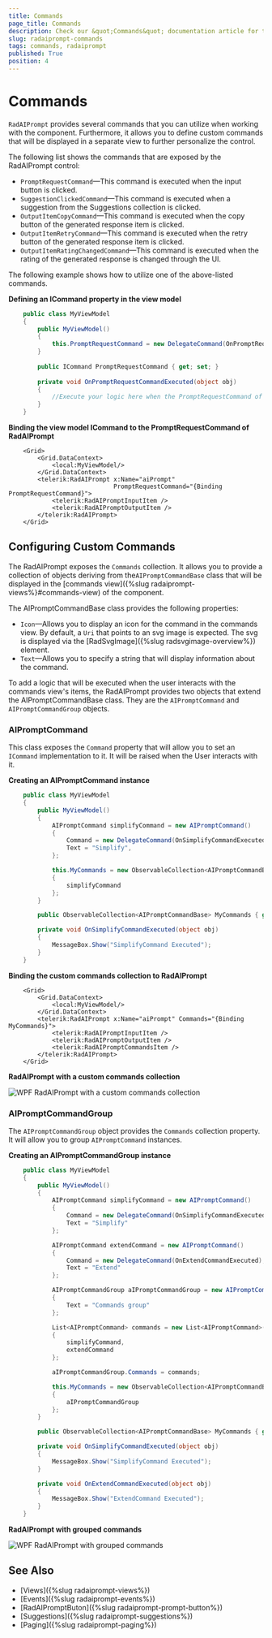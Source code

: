 ```yaml
---
title: Commands
page_title: Commands
description: Check our &quot;Commands&quot; documentation article for the RadAIPrompt control.
slug: radaiprompt-commands
tags: commands, radaiprompt
published: True
position: 4
---
```


# Commands

`RadAIPrompt` provides several commands that you can utilize when working with the component. Furthermore, it allows you to define custom commands that will be displayed in a separate view to further personalize the control. 

The following list shows the commands that are exposed by the RadAIPrompt control:

* `PromptRequestCommand`&mdash;This command is executed when the input button is clicked.
* `SuggestionClickedCommand`&mdash;This command is executed when a suggestion from the Suggestions collection is clicked.
* `OutputItemCopyCommand`&mdash;This command is executed when the copy button of the generated response item is clicked.
* `OutputItemRetryCommand`&mdash;This command is executed when the retry button of the generated response item is clicked.
* `OutputItemRatingChangedCommand`&mdash;This command is executed when the rating of the generated response is changed through the UI.

The following example shows how to utilize one of the above-listed commands.

__Defining an ICommand property in the view model__
```C#
    public class MyViewModel
    {
        public MyViewModel()
        {
            this.PromptRequestCommand = new DelegateCommand(OnPromptRequestCommandExecuted);
        }
    
        public ICommand PromptRequestCommand { get; set; }
    
        private void OnPromptRequestCommandExecuted(object obj)
        {
            //Execute your logic here when the PromptRequestCommand of RadAIPrompt is executed
        }
    }
```

__Binding the view model ICommand to the PromptRequestCommand of RadAIPrompt__
```XAML
    <Grid>
        <Grid.DataContext>
            <local:MyViewModel/>
        </Grid.DataContext>
        <telerik:RadAIPrompt x:Name="aiPrompt"
                             PromptRequestCommand="{Binding PromptRequestCommand}">
            <telerik:RadAIPromptInputItem />
            <telerik:RadAIPromptOutputItem />
        </telerik:RadAIPrompt>
    </Grid>
```

## Configuring Custom Commands

The RadAIPrompt exposes the `Commands` collection. It allows you to provide a collection of objects deriving from the`AIPromptCommandBase` class that will be displayed in the [commands view]({%slug radaiprompt-views%}#commands-view) of the component.

The AIPromptCommandBase class provides the following properties:

* `Icon`&mdash;Allows you to display an icon for the command in the commands view. By default, a `Uri` that points to an svg image is expected. The svg is displayed via the [RadSvgImage]({%slug radsvgimage-overview%}) element. 
* `Text`&mdash;Allows you to specify a string that will display information about the command.

To add a logic that will be executed when the user interacts with the commands view's items, the RadAIPrompt provides two objects that extend the AIPromptCommandBase class. They are the `AIPromptCommand` and `AIPromptCommandGroup` objects.

### AIPromptCommand

This class exposes the `Command` property that will allow you to set an `ICommand` implementation to it. It will be raised when the User interacts with it. 

__Creating an AIPromptCommand instance__
```C#
    public class MyViewModel
    {
        public MyViewModel()
        {
    		AIPromptCommand simplifyCommand = new AIPromptCommand()
    		{
    			Command = new DelegateCommand(OnSimplifyCommandExecuted),
    			Text = "Simplify",
    		};

    		this.MyCommands = new ObservableCollection<AIPromptCommandBase>()
    		{
                simplifyCommand
            };
        }

        public ObservableCollection<AIPromptCommandBase> MyCommands { get; set; }

        private void OnSimplifyCommandExecuted(object obj)
        {
    		MessageBox.Show("SimplifyCommand Executed");
        }
    }
```

__Binding the custom commands collection to RadAIPrompt__
```XAML
    <Grid>
        <Grid.DataContext>
            <local:MyViewModel/>
        </Grid.DataContext>
        <telerik:RadAIPrompt x:Name="aiPrompt" Commands="{Binding MyCommands}">
            <telerik:RadAIPromptInputItem />
            <telerik:RadAIPromptOutputItem />
            <telerik:RadAIPromptCommandsItem />
        </telerik:RadAIPrompt>
    </Grid>
```

__RadAIPrompt with a custom commands collection__

![WPF RadAIPrompt with a custom commands collection](images/radaiprompt-commands-0.png)

### AIPromptCommandGroup

The `AIPromptCommandGroup` object provides the `Commands` collection property. It will allow you to group `AIPromptCommand` instances.

__Creating an AIPromptCommandGroup instance__
```C#
    public class MyViewModel
    {
        public MyViewModel()
        {
    		AIPromptCommand simplifyCommand = new AIPromptCommand()
    		{
    			Command = new DelegateCommand(OnSimplifyCommandExecuted),
    			Text = "Simplify"
    		};

            AIPromptCommand extendCommand = new AIPromptCommand()
            {
                Command = new DelegateCommand(OnExtendCommandExecuted),
                Text = "Extend"
            };

    		AIPromptCommandGroup aIPromptCommandGroup = new AIPromptCommandGroup()
    		{
    			Text = "Commands group"
    		};

    		List<AIPromptCommand> commands = new List<AIPromptCommand>()
    		{
    			simplifyCommand,
    			extendCommand
    		};

    		aIPromptCommandGroup.Commands = commands;

            this.MyCommands = new ObservableCollection<AIPromptCommandBase>()
    		{
                aIPromptCommandGroup
            };
        }

        public ObservableCollection<AIPromptCommandBase> MyCommands { get; set; }

        private void OnSimplifyCommandExecuted(object obj)
        {
    		MessageBox.Show("SimplifyCommand Executed");
        }

        private void OnExtendCommandExecuted(object obj)
        {
            MessageBox.Show("ExtendCommand Executed");
        }
    }
```

__RadAIPrompt with grouped commands__

![WPF RadAIPrompt with grouped commands](images/radaiprompt-commands-1.png)

## See Also
* [Views]({%slug radaiprompt-views%})
* [Events]({%slug radaiprompt-events%})
* [RadAIPromptButon]({%slug radaiprompt-prompt-button%})
* [Suggestions]({%slug radaiprompt-suggestions%})
* [Paging]({%slug radaiprompt-paging%})

